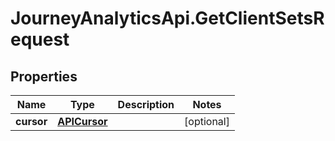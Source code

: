 # JourneyAnalyticsApi.GetClientSetsRequest

## Properties

Name | Type | Description | Notes
------------ | ------------- | ------------- | -------------
**cursor** | [**APICursor**](APICursor.md) |  | [optional] 


